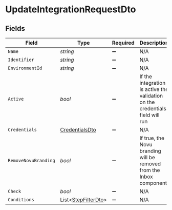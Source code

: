 # UpdateIntegrationRequestDto


## Fields

| Field                                                                         | Type                                                                          | Required                                                                      | Description                                                                   |
| ----------------------------------------------------------------------------- | ----------------------------------------------------------------------------- | ----------------------------------------------------------------------------- | ----------------------------------------------------------------------------- |
| `Name`                                                                        | *string*                                                                      | :heavy_minus_sign:                                                            | N/A                                                                           |
| `Identifier`                                                                  | *string*                                                                      | :heavy_minus_sign:                                                            | N/A                                                                           |
| `EnvironmentId`                                                               | *string*                                                                      | :heavy_minus_sign:                                                            | N/A                                                                           |
| `Active`                                                                      | *bool*                                                                        | :heavy_minus_sign:                                                            | If the integration is active the validation on the credentials field will run |
| `Credentials`                                                                 | [CredentialsDto](../../Models/Components/CredentialsDto.md)                   | :heavy_minus_sign:                                                            | N/A                                                                           |
| `RemoveNovuBranding`                                                          | *bool*                                                                        | :heavy_minus_sign:                                                            | If true, the Novu branding will be removed from the Inbox component           |
| `Check`                                                                       | *bool*                                                                        | :heavy_minus_sign:                                                            | N/A                                                                           |
| `Conditions`                                                                  | List<[StepFilterDto](../../Models/Components/StepFilterDto.md)>               | :heavy_minus_sign:                                                            | N/A                                                                           |
